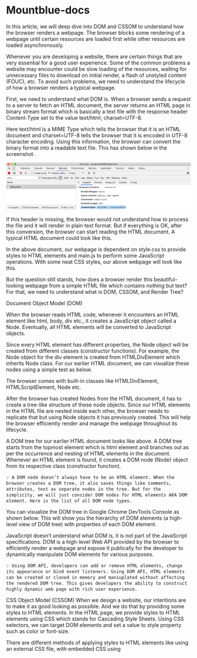 # Mountblue-docs
In this article, we will deep dive into DOM and CSSOM to understand how the browser renders a webpage. The browser blocks some rendering of a webpage until certain resources are loaded first while other resources are loaded asynchronously.

Whenever you are developing a website, there are certain things that are very essential for a good user experience. Some of the common problems a website may encounter could be slow loading of the resources, waiting for unnecessary files to download on initial render, a flash of unstyled content (FOUC), etc. To avoid such problems, we need to understand the lifecycle of how a browser renders a typical webpage.

First, we need to understand what DOM is. When a browser sends a request to a server to fetch an HTML document, the server returns an HTML page in binary stream format which is basically a text file with the response header Content-Type set to the value text/html; charset=UTF-8.

Here text/html is a MIME Type which tells the browser that it is an HTML document and charset=UTF-8 tells the browser that it is encoded in UTF-8 character encoding. Using this information, the browser can convert the binary format into a readable text file. This has shown below in the screenshot.

![](1stpicture.png)

If this header is missing, the browser would not understand how to process the file and it will render in plain text format. But if everything is OK, after this conversion, the browser can start reading the HTML document. A typical HTML document could look like this.

In the above document, our webpage is dependent on style.css to provide styles to HTML elements and main.js to perform some JavaScript operations. With some neat CSS styles, our above webpage will look like this.

But the question still stands, how does a browser render this beautiful-looking webpage from a simple HTML file which contains nothing but text? For that, we need to understand what is DOM, CSSOM, and Render Tree?

Document Object Model (DOM)

When the browser reads HTML code, whenever it encounters an HTML element like html, body, div etc., it creates a JavaScript object called a Node. Eventually, all HTML elements will be converted to JavaScript objects.

Since every HTML element has different properties, the Node object will be created from different classes (constructor functions). For example, the Node object for the div element is created from HTMLDivElement which inherits Node class. For our earlier HTML document, we can visualize these nodes using a simple test as below.

The browser comes with built-in classes like HTMLDivElement, HTMLScriptElement, Node etc.

After the browser has created Nodes from the HTML document, it has to create a tree-like structure of these node objects. Since our HTML elements in the HTML file are nested inside each other, the browser needs to replicate that but using Node objects it has previously created. This will help the browser efficiently render and manage the webpage throughout its lifecycle.

A DOM tree for our earlier HTML document looks like above. A DOM tree starts from the topmost element which is html element and branches out as per the occurrence and nesting of HTML elements in the document. Whenever an HTML element is found, it creates a DOM node (Node) object from its respective class (constructor function).

    💡 A DOM node doesn’t always have to be an HTML element. When the browser creates a DOM tree, it also saves things like comments, attributes, text as separate nodes in the tree. But for the simplicity, we will just consider DOM nodes for HTML elements AKA DOM element. Here is the list of all DOM node types.

You can visualize the DOM tree in Google Chrome DevTools Console as shown below. This will show you the hierarchy of DOM elements (a high-level view of DOM tree) with properties of each DOM element.

JavaScript doesn’t understand what DOM is, it is not part of the JavaScript specifications. DOM is a high-level Web API provided by the browser to efficiently render a webpage and expose it publically for the developer to dynamically manipulate DOM elements for various purposes.

    💡 Using DOM API, developers can add or remove HTML elements, change its appearance or bind event listeners. Using DOM API, HTML elements can be created or cloned in memory and maniuplated without affecting the rendered DOM tree. This gives developers the ability to construct highly dynamic web page with rich user experience.

CSS Object Model (CSSOM)
When we design a website, our intentions are to make it as good looking as possible. And we do that by providing some styles to HTML elements. In the HTML page, we provide styles to HTML elements using CSS which stands for Cascading Style Sheets. Using CSS selectors, we can target DOM elements and set a value to style property such as color or font-size.

There are different methods of applying styles to HTML elements like using an external CSS file, with embedded CSS using <style> tag, with an inline method using the style attribute on HTML elements or using JavaScript. But in the end, the browser has to do the heavy lifting of applying CSS styles to the DOM elements.

Let’s say, for our earlier example, we are going to use the below CSS styles (this is not the CSS used for the card shown in the screenshot). For the sake of simplicity, we are not going to be bothered about how we are importing the CSS styles in the HTML page.

After constructing the DOM, the browser reads CSS from all the sources (external, embedded, inline, user-agent, etc.) and construct a CSSOM. CSSOM stands for CSS Object Model which is a Tree Like structure just like DOM.

Each node in this tree contains CSS style information that will be applied to DOM elements that it target (specified by the selector). CSSOM, however, does not contain DOM elements which can’t be printed on the screen like <meta>, <script>, <title> etc.

As we know, most of the browser comes with its own stylesheet which is called as user agent stylesheet, the browser first computes final CSS properties for DOM element by overriding user agent styles with CSS provided by the developer properties (using specificity rules) and then construct a node.

Even if a CSS property (such as display) for a particular HTML element isn’t defined by either the developer or the browser, its value is set to the default value of that property as specified by the W3C CSS standard. While selecting the default value of a CSS property, some rules of inheritance are used if a property qualifies for the inheritance as mentioned in the W3C documentation.

For example, color and font-size among others inherits the value of the parent if these properties are missing for an HTML element. So you can imagine having these properties on an HTML element and all its children inheriting it. This is called cascading of styles and that’s why CSS is an acronym of Cascading Style Sheets. This is the very reason why the browser constructs a CSSOM, a tree-like structure to compute styles based on CSS cascading rules.

    💡 You can see the computed style of an HTML element by using Chrome DevTools console in Elements panel. Select any HTML element from the left panel and click on the computed tab on the right panel.

We can visualize the CSSOM tree for our earlier example using the below diagram. For the sake of simplicity, we are going to ignore the user-agent styles and focus on CSS styles mentioned earlier.

As you can see from the above diagram, our CSSOM tree does not contain elements which do not get printed on the screen like <link>, <title>, <script> etc. CSS property values in the red colors are cascaded down from the top while property values in the gray are overriding the inherited values.
Render Tree

Render-Tree is also a tree-like structure constructed by combining DOM and CSSOM trees together. The browser has to calculate the layout of each visible element and paint them on the screen, for that browser uses this Render-Tree. Hence, unless Render-Tree isn’t constructed, nothing is going to get printed on the screen which is why we need both DOM and CSSOM trees.

As Render-Tree is a low-level representation of what will eventually get printed on the screen, it won’t contain nodes that do not hold any area in the pixel matrix. For example, display:none; elements have dimensions of 0px X 0px, hence they won’t be present in Render-Tree.

As you can see from the above diagram, Render-Tree combines DOM and CSSOM to generate a tree-like structure containing only the elements which will be printed on the screen.

Since in CSSOM, p element situated inside div has display:none; style set on it, it and its children won’t be present in Render-Tree, since it occupies no space on the screen. However, if you have elements with visibility:hidden or opacity:0, they will occupy space on the screen hence they will be present in the Render-Tree.

Unlike DOM API which gives access to the DOM elements in the DOM tree constructed by the browser, CSSOM is kept hidden from the user. But since the browser combines DOM and CSSOM to form the Render Tree, the browser exposes the CSSOM node of a DOM element by providing high-level API on the DOM element itself. This enables the developer to access or change the CSS properties of a CSSOM node.

    💡 Since manipulating styles of an element using JavaScript is beyond the scope of this article, so here is the link to awesome CSS Tricks Article that covers the broad spectrum of CSSOM API. We also have new CSS Typed Object API in JavaScript which is more accurate way to maniulate styles of an element.

Rendering Sequence

Now that we have a good understanding of what DOM, CSSOM, and Render-Tree are, let’s understand how a browse renders a typical webpage using them. Having a minimal understanding of this process is crucial for any web developers as it will help us design our website for maximum user experience (UX) and performance.

When a web page is loaded, the browser first reads the HTML text and constructs DOM Tree from it. Then it processes the CSS whether that is inline, embedded, or external CSS and constructs the CSSOM Tree from it.

After these trees are constructed, then it constructs the Render-Tree from it. Once the Render-Tree is constructed, then the browser starts the printing individual elements on the screen.
Layout operation

The first browser creates the layout of each individual Render-Tree node. The layout consists of the size of each node in pixels and where (position) it will be printed on the screen. This process is called layout since the browser is calculating the layout information of each node.

This process is also called reflow or browser reflow and it can also occur when you scroll, resize the window or manipulate DOM elements. Here is a list of events that can trigger the layout/reflow of the elements.

    💡 We should avoid the webpage going through multiple layout operations for minuscule reasons since it is a costly operation. Here is an article by Paul Lewis where he talks about how we can avoid complex and costly layout operations as well as layout thrashing.

Paint operation

Until now we have a list of geometries that need to be printed on the screen. Since elements (or a sub-tree) in the Render-Tree can overlap each other and they can have CSS properties that make them frequently change the look, position, or geometry (such as animations), the browser creates a layer for it.

Creating layers helps the browser efficiently perform painting operations throughout the lifecycle of a web page such as while scrolling or resizing the browser window. Having layers also help the browser correctly draw elements in the stacking order (along the z-axis) as they were intended by the developer.

Now that we have layers, we can combine them and draw them on the screen. But the browser does not draw all the layers in a single go. Each layer is drawn separately first.

Inside each layer, the browser fills the individual pixels for whatever visible property the element has such as border, background color, shadow, text, etc. This process is also called as rasterization. To increase performance, the browser may use different threads to perform rasterization.

The analogy of layers in Photoshop can be applied to how the browser renders a web page as well. You can visualize different layers on a web page from Chrome DevTools. Open DevTools and from more tools options, select Layers. You can also visualize layer borders from the Rendering panel.

    💡 Rasterization is normally done in CPU which makes it slow and expensive, but we now have new techniques to do it in GPU for performance enhancement. This intel article covers painting topic in details, it’s a must read. To understand concept of layers in great details, this is a must read article.

Compositing operation

Until now, we haven’t drawn a single pixel on the screen. What we have are different layers (bitmap images) that should be drawn on the screen in a specific order. In compositing operations, these layers are sent to GPU to finally draw it on the screen.

Sending entire layers to draw is clearly inefficient because this has to happen every time there is a reflow (layout) or repaint. Hence, a layer is broken down into different tiles which then will be drawn on the screen. You can also visualize these tiles in Chrome’s DevTool Rendering panel.

From the above information, we can construct a sequence of events the browser goes through from a web page to render things on the screen from as simple as HTML and CSS text content.

This sequence of events is also called the critical rendering path.

    💡 Mariko Kosaka has written a beautiful article on this process with cool illustrations and broader explanations of each concept. Highly recommended.

Browser engines

The job of creating DOM Tree, CSSOM Tree, and handle rendering logic is done using a piece of software called a Browser Engine (also known as Rendering Engine or Layout Engine) which resides inside the browser. This browser engine contains all the necessary elements and logic to render a web page from HTML code to actual pixels on the screen.

If you heard people talking about WebKit, they were talking about a browser engine. WebKit is used by Apple’s Safari browser and was the default rendering engine for the Google Chrome browser. As of now, the Chromium project uses Blink as the default rendering engine. Here is a list of different browser engine used by some of the top web browsers.
Rendering Process in browsers

We all know that JavaScript language is standardized through the ECMAScript standard, in fact since JavaScript is a registered trademark, we just call it ECMAScript now. Therefore, every JavaScript engine provider such as V8, Chakra, Spider Monkey, etc. has to obey the rules of this standard.

Having a standard gives us consistent JavaScript experience among all JavaScript runtimes such as browsers, Node, Deno, etc. This is great for the consistent and flawless development of JavaScript (and web) applications for multiple platforms.

However, that’s not the case with how a browser renders things. HTML, CSS, or JavaScript, these languages are standardized by some entity or some organization. However, how a browser manages them together to render things on the screen is not standardized. The browser engine of Google Chrome might do things differently than the browser engine of Safari.

Therefore, it’s hard to predict the rendering sequence in a particular browser and the mechanism behind it. However, the HTML5 specification has made some effort to standardize how rendering should work in theory but how browsers adhere to this standard is totally up to them.

Despite these inconsistencies, there are some common principles that are usually the same among all browsers. Let’s understand the common approach a browser takes to render things on the screen and the lifecycle events of this process. To understand this process, I have prepared a small project to test different rendering scenarios (link below).

Parsing and External Resources

Parsing is the process of reading HTML content and constructing a DOM tree from it. Hence the process is also called DOM parsing and the program that does that is called the DOM parser.

Most browsers provide the DOMParser Web API to construct a DOM tree from the HTML code. An instance of DOMParser class represents a DOM parser and using the parseFromString prototype method, we can parse raw HTML text (code) into a DOM tree (as shown below).

When the browser request for a webpage and server responds with some HTML text (with Content-Type header set to text/html), a browser may start parsing the HTML as soon as a few characters or lines of the entire document are available. Hence the browser can build the DOM tree incrementally, one node at a time. The browser parses HTML from top to bottom and not anywhere in the middle since the HTML represents a nested tree-like structure.

In the above example, we have accessed the incremental.html file from our Node server and set the network speed to only 10kbps (from the Network panel). Since it will take a long time for the browser to load (download) this file (as it contains 1000 h1 elements), the browser constructs a DOM tree from the first few bytes and prints them on the screen (as it downloads the remaining content of the HTML file in the background).

If you have a look at the Performance chart of the above request, you will be able to see some events in the Timing row. These events are commonly known as performance metrics. When these events are placed as close as possible to each other and happen as early as possible, better the user experience.

    💡 Use the ⟳ icon in the Performance tab to capture a performance profile.

The FP is an acronym of First Paint, which means the time at which the browser has started printing things on the screen (could be as simple as the first pixel of the background color of the body).

The FCP is an acronym of First Contentful Paint which means the time at which the browser has rendered the first pixel of the content such as text or image. The LCP is an acronym of the Largest Contentful Paint which means the time at which the browser has rendered large pieces of text or image.

    💡 You might have heard about FMP (first meaningful paint) which is also a metric similar to LCP but it has been dropped from Chrome in favor of LCP.

The L stands for the onload event which is emitted by the browser on the window object. Similarly, the DCL stands for the DOMContentLoaded event which is emitted on the document object but it bubbles up to window, hence you can listen to it on the window as well. These events are a little complex to understand, so we will discuss them in a bit.

Whenever the browser encounters an external resource such as a script file (JavaScript) via <script src="url"></script> element, a stylesheet file (CSS) via <link rel="stylesheet" href="url"/> tag, an image file via <img src="url" /> element or any other external resource, the browser will start the download of that file in the background (away from the main thread of the JavaScript execution).

The most important thing to remember is the DOM parsing normally happens on the main thread. So if the main JavaScript execution thread is busy, DOM parsing will not progress until the thread is free. Why that’s so important you may ask? Because script elements are parser-blocking. Every external file requests such as image, stylesheet, pdf, video, etc. do not block DOM construction (parsing) except script (.js) file requests.
Parser-Blocking Scripts

A parser-blocking script is a script (JavaScript) file/code that stops the parsing of the HTML. When the browser encounters a script element, if it an embedded script, then it will execute that script first and then continue parsing the HTML to construct the DOM tree. So all embedded scripts are parser-blocking, end of the discussion.

If the script element is an external script file, the browser will start the download of the external script file off the main thread but it will halt the execution of the main thread until that file is downloaded. That means no more DOM parsing until the script file is downloaded.

Once the script file is downloaded, the browser will first execute the downloaded script file on the main thread (obviously) and then continue with the DOM parsing. If the browser again finds another script element in HTML, it will perform the same operation. So why browser has to halt the DOM parsing until JavaScript is downloaded and executed?

The browser exposes DOM API to the JavaScript runtime, which means we can access and manipulate DOM elements from the JavaScript. This is how dynamic web frameworks such as React and Angular works. But if the browser wishes to run DOM parsing and script execution parallelly, then there could be race conditions between the DOM parser thread and the main thread which is why DOM parsing must happen on the main thread.

However, halting DOM parsing while the script file is being downloaded in the background is totally unnecessary in most cases. Hence HTML5 gives us the async attribute for the script tag. When DOM parser encounters an external script element with async attribute, it will not halt the parsing process while the script file is being downloaded in the background. But once the file is downloaded, the parsing will halt and the script (code) will be executed.

We also have a magical defer attribute for the script element which works similar to the async attribute but unlike the async attribute, the script doesn’t execute even when the file is fully downloaded. All defer scripts are executed once the parser has parsed all HTML which means the DOM tree is fully constructed. Unlike async scripts, all defer scripts are executed in the order they appear in the HTML document (or DOM tree).

All normal scripts (embedded or external) are parser-blocking as they halt the construction of DOM. All async scripts (AKA asynchronous scripts) do not block parser until they are downloaded. As soon as an async script is downloaded, it becomes parser-blocking. However, all defer scripts (AKA deferred scripts) are non-parser-blocking script as they do not block the parser and execute after the DOM tree is fully constructed.

In the above example, the parser-blocking.html file contains a parser-blocking script after 30 elements which is why the browser displays 30 elements at first, stops the DOM parsing, and starts loading the script file. The second script file doesn't block the parsing as it has the defer attribute, so it will execute once the DOM tree is fully constructed.

If we take a look at the Performance panel, the FP and FCP happens as soon as possible (hidden behind the Timings label) since the browser starts to build a DOM tree as soon as some HTML content is available, hence it can render some pixels on the screen.

The LCP happens after 5 seconds because the parser-blocking script has blocked the DOM parsing for 5 seconds (its download time) and only 30 text elements were rendered on the screen when the DOM parser was blocked which is not sufficient to be called as the largest contentful paint (according to Google Chrome standards). But once the script was downloaded and executed, DOM parsing resumed and large content was rendered on the screen which led to the firing of LCP event.

    💡 Parser-blocking is also referred to as render-blocking as rendering won’t happen unless the DOM tree is constructed, but these two are quite different things as we will see in a bit.

Some browsers may incorporate a speculative parsing strategy where the HTML parsing (but not the DOM tree construction) is offloaded to a separate thread so that browser can read elements such as link(CSS), script, img, etc. and download these resources eagerly.

This is quite helpful if you have three script elements one after the other, but the browser won’t be able to start the download of the second script until the first script is downloaded as the DOM parser couldn’t read the second script element. We can fix this easily by using async tag but asynchronous scripts are not guaranteed to execute in order.

The reason it is called speculative parsing because the browser is making a speculation that a particular resource is expected to load in the future, so better load it now in the background. However, if some JavaScript manipulates DOM and removes/hides the element with an external resource, then speculation fails and these files were loaded for nothing. Tough.

    💡 Every browser has a mind of its own, so when or if speculative parsing will happen is not guaranteed. However, you can ask the browser to load some resources ahead of time using the <link rel="preload"> element.

Render-Blocking CSS

As we learned, any external resource request except a parser-blocking script file doesn’t block the DOM parsing process. Hence CSS (including embedded) doesn’t block the DOM parser…(wait for it)…directly. Yes, CSS can block DOM parsing but for that, we need to understand the rendering processes.

The browser engines inside your browser construct the DOM tree from HTML content received as a text document from the server. Similarly, it constructs the CSSOM tree from the stylesheet content such as from an external CSS file or embedded (as well as inline) CSS in the HTML.

Both DOM and CSSOM tree constructions happen on the main thread and these trees are getting constructed concurrently. Together they form the Render Tree that is used to print things on the screen which is also getting built incrementally as the DOM tree is getting constructed.

As we have learned that DOM tree generation is incremental which means as the browser reads HTML, it will add DOM elements to the DOM tree. But that’s not the case with the CSSOM tree. Unlike the DOM tree, CSSOM tree construction is not incremental and must happen in a specific manner.

When browser find <style> block, it will parse all the embedded CSS and update the CSSOM tree with new CSS (style) rules. After that, it will continue parsing the HTML in the normal manner. The same goes for inline styling.

However, things change drastically when the browser encounters an external stylesheet file. Unlike an external script file, an external stylesheet file is not parser-blocking resources, hence the browser can download it in the background silently and the DOM parsing will continue.

But unlike the HTML file (for the DOM construction), the browser won’t process the stylesheet file content one byte at a time. This is because browsers can’t build the CSSOM tree incrementally as it reads the CSS content. The reason for that is, a CSS rule at the end of the file might override a CSS rule written at the top of the file.

Hence if the browser starts constructing CSSOM incrementally as it parses the stylesheet content, it will lead to multiple renders of the Render Tree as the same CSSOM nodes are getting updated because of the style overrides rules that appear later in the stylesheet file. It would be an unpleasant user experience to see elements changing styles on the screen as CSS is getting parsed. Since CSS styles are cascading, one rule change can affect many elements.

Hence browsers do not process external CSS files incrementally and the CSSOM tree update happens at once after all the CSS rules in the stylesheet are processed. Once the CSSOM tree update is completed, then the Render Tree is updated which then is rendered on the screen.

CSS is a render-blocking resource. Once the browser makes a request to fetch an external stylesheet, the Render Tree construction is halted. Therefore the Critical Rendering Path (CRP) is also stuck and nothing is getting rendered on the screen as demonstrated below. However, the DOM tree construction is still undergoing while the stylesheet is being downloaded in the background.

A browser could have used an older state of the CSSOM tree to generate Render Tree as HTML is getting parsed to render things on the screen incrementally. But this has a huge downside. In this case, once the stylesheet is downloaded and parsed, and CSSOM is updated, Render Tree will be updated and rendered on the screen. Now the Render Tree nodes generated with older CSSOM will be repainted with new styles and it could also lead to Flash of Unstyled Content (FOUC) which is is very bad for UX.

Hence browsers will wait until the stylesheet is loaded and parsed. Once the stylesheet is parsed and CSSOM is updated, the Render Tree is updated, and CRP is unblocked which leads to the paint of Render Tree on the screen. Due to this reason, it is recommended to load all external stylesheets as early as possible, possibly in the head section.

Let’s imagine a scenario where the browser has started parsing HTML and it encounters an external stylesheet file. It will start the download of the file in the background, block the CRP, and continue with the DOM parsing. But then it encounters a script tag. So it will start the download of the external script file and block the DOM parsing. Now the browser is sitting idle waiting for the stylesheet and script file to download completely.

But this time, the external script file has been downloaded completely while the stylesheet is still being downloaded in the background. Should the browser execute the script file? Is there any harm doing that?

As we know, CSSOM provides a high-level JavaScript API to interact with the styles of the DOM elements. For example, you can read or update the background color of a DOM element using elem.style.backgroundColor property. The style object associated the elem element exposes the CSSOM API and there are many other APIs to do the same (read this css-tricks article).

As a stylesheet is being downloaded background, JavaScript can still execute as the main thread is not being blocked by the loading stylesheet. If our JavaScript program accesses CSS properties of a DOM element (through CSSOM API), we will get a proper value (as per the current state of CSSOM).

But once the stylesheet is downloaded and parsed, which leads to CSSOM update, our JavaScript now has a bad CSS value of the element since the new CSSOM update could have changed the CSS properties of that DOM element. Due to this reason, it’s not safe to execute JavaScript while the stylesheet is being downloaded.

As per the HTML5 specification, the browser may download a script file but it will not execute it unless all previous stylesheets are parsed. When a stylesheet blocks the execution of a script, it is called a script-blocking stylesheet or a script-blocking CSS.

In the above example, the script-blocking.html contains a link tag (for an external stylesheet) followed by a script tag (for an external JavaScript). Here the script gets downloaded really fast without any delay but the stylesheet takes 6 seconds to download. Hence, even though the script is downloaded completely as we can see from the Network panel, it wasn’t executed by the browser immediately. Only after the stylesheet is loaded, we see the Hello World messaged logged by the script.

    💡 Like async or defer attribute makes script element non-parser-blocking, an external stylesheet can also be marked as non-render-blocking using the media attribute. Using the media attribute value, the browser can make a smart decision when to load the stylesheet.

Document’s DOMContentLoaded Event

The DOMContentLoaded (DCL) event marks a point in time when the browser has constructed a complete DOM tree from all the available HTML. But there are a lot of factors involved that can change when the DCL event is fired.

document.addEventListener( 'DOMContentLoaded', function(e) {
    console.log( 'DOM is fully parsed!' );
} );

If our HTML doesn’t contain any scripts, DOM parsing won’t get blocked and DCL will fire as quickly as the browser can parse the entire HTML. If we have parser-blocking scripts, then DCL has to wait until all parser-blocking scripts are downloaded and executed.

Things get a little complicated when stylesheets are thrown into the picture. Even though you have no external scripts, DCL will wait until all stylesheets are loaded. Since DCL marks a point in time when the entire DOM tree is ready, but DOM won’t be safe to access (for the style information) unless CSSOM is also fully constructed. Hence most browsers wait until all external stylesheets are loaded and parsed.

Script-blocking stylesheet will obviously delay the DCL. In this case, since the script is waiting for the stylesheet to load, the DOM tree is not getting constructed.

DCL is one of the website performance metrics. We should optimize the DCL to be as small as possible (the time at which it occurs). One of the best practices is to use defer and async tag for script element whenever possible so that browser can perform other things while scripts are being downloaded in the background. Second, we should optimize the script-blocking and render-blocking stylesheets.
Window’s load event

As we know JavaScript can block DOM tree generation but that’s not the case with external stylesheets and files such as images, videos, etc.

The DOMContentLoaded event marks a point in time when the DOM tree is fully constructed and it is safe to access, the window.onload event marks a point in time when external stylesheets and files are downloaded and our web application (complete) has finished downloading.
```
window.addEventListener( 'load', function(e) {
  console.log( 'Page is fully loaded!' );
} )
```
In the above example, the rendering.html file has an external stylesheet in the head that takes around 5 seconds to download. Since it’s in the head section, the FP and FCP occurs after 5 seconds since the stylesheet will block the rendering of any content below it (as it blocks CRP).

After that, we have an img element that loads an image that takes around 10 seconds to download. So the browser will keep downloading this file in the background and move on with the DOM parsing and rendering (as an external image resource is neither parser-blocking nor render-blocking).

Next, we have three external JavaScript files and they take 3s, 6s, and 9s to download respectively and most importantly, they are not async. This means the total load time should be close to 18 seconds as the subsequent script won’t start downloading before the previous one is executed. However, looking at the DCL event, our browser seemed to have used the speculative strategy to eagerly download the script files so the total time to load is close to 9 seconds.

Since the last file to download that can affect the DCL is the last script file with the load time of 9 seconds (since stylesheet has already been downloaded in 5 seconds), the DCL event occurs around 9.1 seconds.

We also had another external resource which was the image file and it kept loading in the background. Once it was fully downloaded (which takes 10 seconds), the window’s load event was fired after 10.2 seconds which marks that the webpage (application) is fully loaded.
